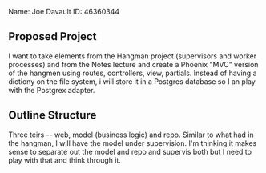 Name:  Joe Davault           ID:  46360344

## Proposed Project

I want to take elements from the Hangman project (supervisors and worker processes) and from the Notes lecture and create a Phoenix "MVC" version of the hangmen using routes, controllers, view, partials.  Instead of having a dictiony on the file system, i will store it in a Postgres database so I an play with the Postgrex adapter.


## Outline Structure

Three teirs -- web, model (business logic) and repo.  Similar to what had in the hangman, I will have the model under supervision. I'm thinking it makes sense to separate out the model and repo and supervis both but I need to play with that and think through it.   

